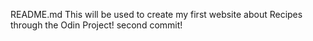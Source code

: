 README.md
This will be used to create my first website about Recipes through the Odin Project!
second commit!